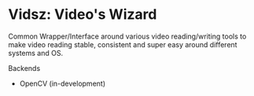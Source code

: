 # Vidsz: Video's Wizard

Common Wrapper/Interface around various video reading/writing tools to make video reading stable, consistent and super easy around different systems and OS.

Backends

- OpenCV (in-development)
